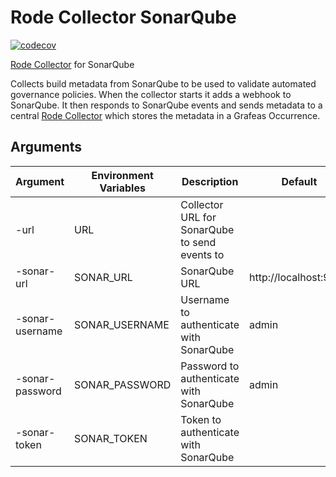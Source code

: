 # Rode Collector SonarQube

[![codecov](https://codecov.io/gh/liatrio/rode-collector-sonarqube/branch/main/graph/badge.svg?token=YK62AO2TNX)](https://codecov.io/gh/liatrio/rode-collector-sonarqube)

[Rode Collector](https://github.com/liatrio/rode-collector-service) for SonarQube 

Collects build metadata from SonarQube to be used to validate automated governance policies. When the collector starts it adds a webhook to SonarQube. It then responds to SonarQube events and sends metadata to a central [Rode Collector](https://github.com/liatrio/rode-collector-service) which stores the metadata in a Grafeas Occurrence.

## Arguments
| Argument | Environment Variables | Description | Default | Required |
|----------|-----------------------|-------------|---------|----------|
| -url            | URL            | Collector URL for SonarQube to send events to |  | [x] |
| -sonar-url      | SONAR_URL      | SonarQube URL | http://localhost:9000 | [x] |
| -sonar-username | SONAR_USERNAME | Username to authenticate with SonarQube | admin | if token not set |
| -sonar-password | SONAR_PASSWORD | Password to authenticate with SonarQube | admin | if token not set |
| -sonar-token    | SONAR_TOKEN    | Token to authenticate with SonarQube | | overrides username and password |
